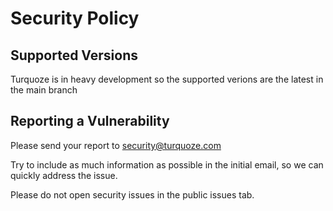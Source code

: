 # Security Policy

## Supported Versions

Turquoze is in heavy development so the supported verions are the latest in the main branch

## Reporting a Vulnerability

Please send your report to security@turquoze.com

Try to include as much information as possible in the initial email, so we can quickly address the issue.

Please do not open security issues in the public issues tab.
